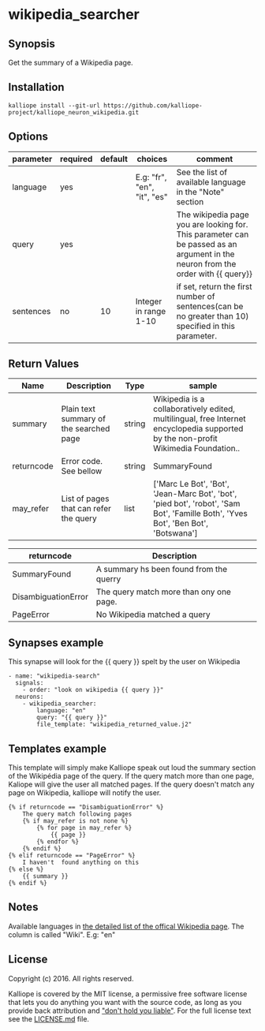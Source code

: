 # wikipedia_searcher

## Synopsis

Get the summary of a Wikipedia page.

## Installation
```
kalliope install --git-url https://github.com/kalliope-project/kalliope_neuron_wikipedia.git
```

## Options

| parameter | required | default | choices                     | comment                                                                                                                           |
|-----------|----------|---------|-----------------------------|-----------------------------------------------------------------------------------------------------------------------------------|
| language  | yes      |         | E.g: "fr", "en", "it", "es" | See the list of available language in the "Note" section                                                                          |
| query     | yes      |         |                             | The wikipedia page you are looking for.  This parameter can be passed as an argument in the neuron from the order with {{ query}} |
| sentences | no       | 10      | Integer in range 1-10       | if set, return the first number of sentences(can be no greater than 10) specified in this parameter.                              |


## Return Values

| Name       | Description                             | Type   | sample                                                                                                                              |
|------------|-----------------------------------------|--------|-------------------------------------------------------------------------------------------------------------------------------------|
| summary    | Plain text summary of the searched page | string |  Wikipedia is a collaboratively edited, multilingual, free Internet encyclopedia supported by the non-profit Wikimedia Foundation.. |
| returncode | Error code. See bellow                  | string | SummaryFound                                                                                                                        |
| may_refer  | List of pages that can refer the query  | list   | ['Marc Le Bot', 'Bot', 'Jean-Marc Bot', 'bot', 'pied bot', 'robot', 'Sam Bot', 'Famille Both', 'Yves Bot', 'Ben Bot', 'Botswana']   |


| returncode          | Description                             |
|---------------------|-----------------------------------------|
| SummaryFound        | A summary hs been found from the querry |
| DisambiguationError | The query match more than ony one page. |
| PageError           | No Wikipedia matched a query            |

## Synapses example

This synapse will look for the {{ query }} spelt by the user on Wikipedia
```
- name: "wikipedia-search"
  signals:
    - order: "look on wikipedia {{ query }}"
  neurons:
    - wikipedia_searcher:
        language: "en"
        query: "{{ query }}"
        file_template: "wikipedia_returned_value.j2"

```

## Templates example 

This template will simply make Kalliope speak out loud the summary section of the Wikipédia page of the query.
If the query match more than one page, Kaliope will give the user all matched pages.
If the query doesn't match any page on Wikipedia, kalliope will notify the user.
```
{% if returncode == "DisambiguationError" %}
    The query match following pages    
    {% if may_refer is not none %}
        {% for page in may_refer %}
            {{ page }}
        {% endfor %}
    {% endif %}
{% elif returncode == "PageError" %}
    I haven't  found anything on this
{% else %}
    {{ summary }}
{% endif %}
```

## Notes

Available languages in [the detailed list of the offical Wikipedia page](https://en.wikipedia.org/wiki/List_of_Wikipedias#Detailed_list). The column is called "Wiki". E.g: "en"

## License

Copyright (c) 2016. All rights reserved.

Kalliope is covered by the MIT license, a permissive free software license that lets you do anything you want with the source code, 
as long as you provide back attribution and ["don't hold you liable"](http://choosealicense.com/). For the full license text see the [LICENSE.md](LICENSE.md) file.
